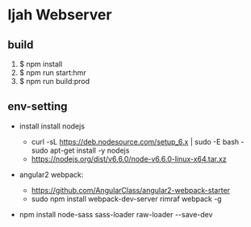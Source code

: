 # Ijah Webserver

## build
1. $ npm install
2. $ npm run start:hmr
3. $ npm run build:prod

## env-setting
* install install nodejs
  * curl -sL https://deb.nodesource.com/setup_6.x | sudo -E bash - sudo apt-get install -y nodejs
  * https://nodejs.org/dist/v6.6.0/node-v6.6.0-linux-x64.tar.xz

* angular2 webpack:
  * https://github.com/AngularClass/angular2-webpack-starter
  * sudo npm install webpack-dev-server rimraf webpack -g

* npm install node-sass sass-loader raw-loader --save-dev

